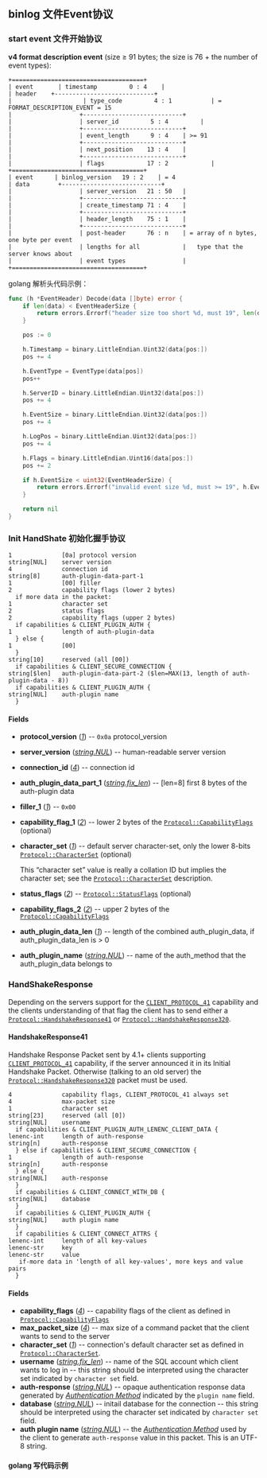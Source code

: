 

 

## binlog 文件Event协议

### start event 文件开始协议

**v4 format description event**  (size ≥ 91 bytes; the size is 76 + the number of event types):

```
+=====================================+
| event 	  | timestamp         0 : 4    |
| header 	+----------------------------+
|        			 | type_code         4 : 1           | = FORMAT_DESCRIPTION_EVENT = 15
|        			+----------------------------+
|        			| server_id         5 : 4         |
|        			+----------------------------+
|        			| event_length      9 : 4    | >= 91
|        			+----------------------------+
|        			| next_position    13 : 4    |
|        			+----------------------------+
|        			| flags            17 : 2   		 |
+=====================================+
| event 	 | binlog_version   19 : 2    | = 4
| data   	  +----------------------------+
|        			| server_version   21 : 50   |
|        			+----------------------------+
|        			| create_timestamp 71 : 4    |
|        			+----------------------------+
|        			| header_length    75 : 1    |
|        			+----------------------------+
|        			| post-header      76 : n    | = array of n bytes, one byte per event
|        			| lengths for all            |   type that the server knows about
|        			| event types                |
+=====================================+
```

golang 解析头代码示例：

```go
func (h *EventHeader) Decode(data []byte) error {
	if len(data) < EventHeaderSize {
		return errors.Errorf("header size too short %d, must 19", len(data))
	}

	pos := 0

	h.Timestamp = binary.LittleEndian.Uint32(data[pos:])
	pos += 4

	h.EventType = EventType(data[pos])
	pos++

	h.ServerID = binary.LittleEndian.Uint32(data[pos:])
	pos += 4

	h.EventSize = binary.LittleEndian.Uint32(data[pos:])
	pos += 4

	h.LogPos = binary.LittleEndian.Uint32(data[pos:])
	pos += 4

	h.Flags = binary.LittleEndian.Uint16(data[pos:])
	pos += 2

	if h.EventSize < uint32(EventHeaderSize) {
		return errors.Errorf("invalid event size %d, must >= 19", h.EventSize)
	}

	return nil
}
```

### Init HandShate 初始化握手协议

```
1              [0a] protocol version
string[NUL]    server version
4              connection id
string[8]      auth-plugin-data-part-1
1              [00] filler
2              capability flags (lower 2 bytes)
  if more data in the packet:
1              character set
2              status flags
2              capability flags (upper 2 bytes)
  if capabilities & CLIENT_PLUGIN_AUTH {
1              length of auth-plugin-data
  } else {
1              [00]
  }
string[10]     reserved (all [00])
  if capabilities & CLIENT_SECURE_CONNECTION {
string[$len]   auth-plugin-data-part-2 ($len=MAX(13, length of auth-plugin-data - 8))
  if capabilities & CLIENT_PLUGIN_AUTH {
string[NUL]    auth-plugin name
  }
```

#### Fields

- **protocol_version** ([*1*](https://dev.mysql.com/doc/internals/en/describing-packets.html#type-1)) -- `0x0a` protocol_version

- **server_version** ([*string.NUL*](https://dev.mysql.com/doc/internals/en/describing-packets.html#type-string.NUL)) -- human-readable server version

- **connection_id** ([*4*](https://dev.mysql.com/doc/internals/en/describing-packets.html#type-4)) -- connection id

- **auth_plugin_data_part_1** ([*string.fix_len*](https://dev.mysql.com/doc/internals/en/describing-packets.html#type-string.fix_len)) -- [len=8] first 8 bytes of the auth-plugin data

- **filler_1** ([*1*](https://dev.mysql.com/doc/internals/en/describing-packets.html#type-1)) -- `0x00`

- **capability_flag_1** ([*2*](https://dev.mysql.com/doc/internals/en/describing-packets.html#type-2)) -- lower 2 bytes of the [`Protocol::CapabilityFlags`](https://dev.mysql.com/doc/internals/en/capability-flags.html#packet-Protocol::CapabilityFlags) (optional)

- **character_set** ([*1*](https://dev.mysql.com/doc/internals/en/describing-packets.html#type-1)) -- default server character-set, only the lower 8-bits [`Protocol::CharacterSet`](https://dev.mysql.com/doc/internals/en/character-set.html#packet-Protocol::CharacterSet) (optional)

  This “character set” value is really a collation ID but implies the character set; see the [`Protocol::CharacterSet`](https://dev.mysql.com/doc/internals/en/character-set.html#packet-Protocol::CharacterSet) description.

- **status_flags** ([*2*](https://dev.mysql.com/doc/internals/en/describing-packets.html#type-2)) -- [`Protocol::StatusFlags`](https://dev.mysql.com/doc/internals/en/status-flags.html#packet-Protocol::StatusFlags) (optional)

- **capability_flags_2** ([*2*](https://dev.mysql.com/doc/internals/en/describing-packets.html#type-2)) -- upper 2 bytes of the [`Protocol::CapabilityFlags`](https://dev.mysql.com/doc/internals/en/capability-flags.html#packet-Protocol::CapabilityFlags)

- **auth_plugin_data_len** ([*1*](https://dev.mysql.com/doc/internals/en/describing-packets.html#type-1)) -- length of the combined auth_plugin_data, if auth_plugin_data_len is > 0

- **auth_plugin_name** ([*string.NUL*](https://dev.mysql.com/doc/internals/en/describing-packets.html#type-string.NUL)) -- name of the auth_method that the auth_plugin_data belongs to

### HandShakeResponse

Depending on the servers support for the [`CLIENT_PROTOCOL_41`](https://dev.mysql.com/doc/internals/en/capability-flags.html#flag-CLIENT_PROTOCOL_41) capability and the clients understanding of that flag the client has to send either a [`Protocol::HandshakeResponse41`](https://dev.mysql.com/doc/internals/en/connection-phase-packets.html#packet-Protocol::HandshakeResponse41) or [`Protocol::HandshakeResponse320`](https://dev.mysql.com/doc/internals/en/connection-phase-packets.html#packet-Protocol::HandshakeResponse320).



#### HandshakeResponse41

Handshake Response Packet sent by 4.1+ clients supporting [`CLIENT_PROTOCOL_41`](https://dev.mysql.com/doc/internals/en/capability-flags.html#flag-CLIENT_PROTOCOL_41) capability, if the server announced it in its Initial Handshake Packet. Otherwise (talking to an old server) the [`Protocol::HandshakeResponse320`](https://dev.mysql.com/doc/internals/en/connection-phase-packets.html#packet-Protocol::HandshakeResponse320) packet must be used.

```
4              capability flags, CLIENT_PROTOCOL_41 always set
4              max-packet size
1              character set
string[23]     reserved (all [0])
string[NUL]    username
  if capabilities & CLIENT_PLUGIN_AUTH_LENENC_CLIENT_DATA {
lenenc-int     length of auth-response
string[n]      auth-response
  } else if capabilities & CLIENT_SECURE_CONNECTION {
1              length of auth-response
string[n]      auth-response
  } else {
string[NUL]    auth-response
  }
  if capabilities & CLIENT_CONNECT_WITH_DB {
string[NUL]    database
  }
  if capabilities & CLIENT_PLUGIN_AUTH {
string[NUL]    auth plugin name
  }
  if capabilities & CLIENT_CONNECT_ATTRS {
lenenc-int     length of all key-values
lenenc-str     key
lenenc-str     value
   if-more data in 'length of all key-values', more keys and value pairs
  }
```

#### Fields

- **capability_flags** ([*4*](https://dev.mysql.com/doc/internals/en/describing-packets.html#type-4)) -- capability flags of the client as defined in [`Protocol::CapabilityFlags`](https://dev.mysql.com/doc/internals/en/capability-flags.html#packet-Protocol::CapabilityFlags)
- **max_packet_size** ([*4*](https://dev.mysql.com/doc/internals/en/describing-packets.html#type-4)) -- max size of a command packet that the client wants to send to the server
- **character_set** ([*1*](https://dev.mysql.com/doc/internals/en/describing-packets.html#type-1)) -- connection's default character set as defined in [`Protocol::CharacterSet`](https://dev.mysql.com/doc/internals/en/character-set.html#packet-Protocol::CharacterSet).
- **username** ([*string.fix_len*](https://dev.mysql.com/doc/internals/en/describing-packets.html#type-string.fix_len)) -- name of the SQL account which client wants to log in -- this string should be interpreted using the character set indicated by `character set` field.
- **auth-response** ([*string.NUL*](https://dev.mysql.com/doc/internals/en/describing-packets.html#type-string.NUL)) -- opaque authentication response data generated by [*Authentication Method*](https://dev.mysql.com/doc/internals/en/authentication-method.html) indicated by the `plugin name` field.
- **database** ([*string.NUL*](https://dev.mysql.com/doc/internals/en/describing-packets.html#type-string.NUL)) -- initail database for the connection -- this string should be interpreted using the character set indicated by `character set` field.
- **auth plugin name** ([*string.NUL*](https://dev.mysql.com/doc/internals/en/describing-packets.html#type-string.NUL)) -- the [*Authentication Method*](https://dev.mysql.com/doc/internals/en/authentication-method.html) used by the client to generate `auth-response` value in this packet. This is an UTF-8 string.

#### golang 写代码示例













